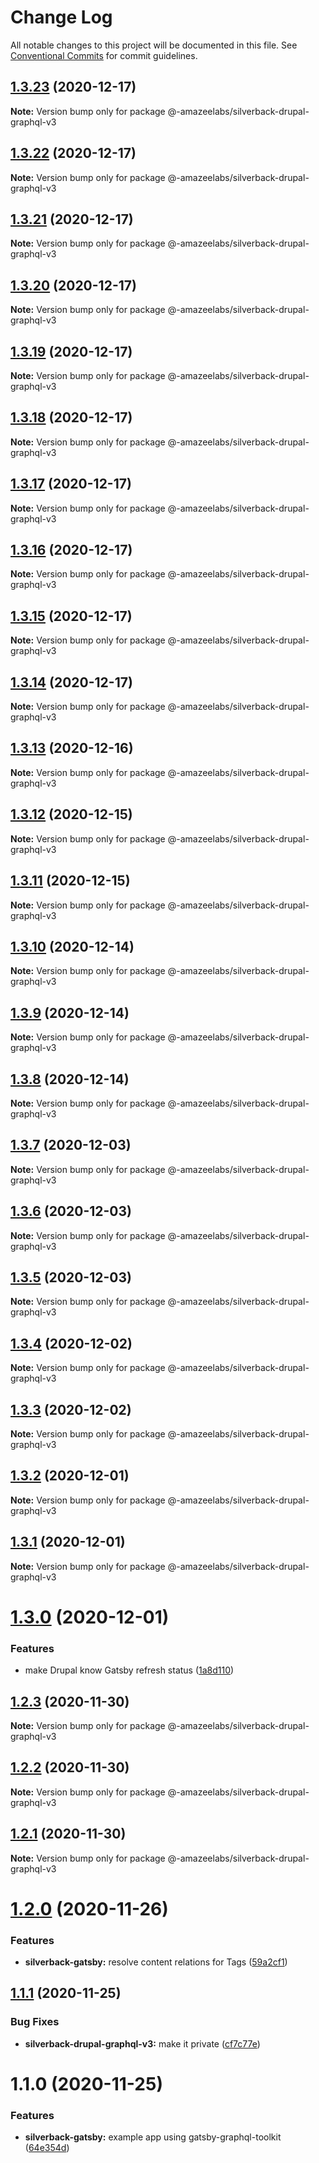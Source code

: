 # Change Log

All notable changes to this project will be documented in this file.
See [Conventional Commits](https://conventionalcommits.org) for commit guidelines.

## [1.3.23](https://github.com/AmazeeLabs/silverback-mono/compare/@-amazeelabs/silverback-drupal-graphql-v3@1.3.22...@-amazeelabs/silverback-drupal-graphql-v3@1.3.23) (2020-12-17)

**Note:** Version bump only for package @-amazeelabs/silverback-drupal-graphql-v3





## [1.3.22](https://github.com/AmazeeLabs/silverback-mono/compare/@-amazeelabs/silverback-drupal-graphql-v3@1.3.21...@-amazeelabs/silverback-drupal-graphql-v3@1.3.22) (2020-12-17)

**Note:** Version bump only for package @-amazeelabs/silverback-drupal-graphql-v3





## [1.3.21](https://github.com/AmazeeLabs/silverback-mono/compare/@-amazeelabs/silverback-drupal-graphql-v3@1.3.20...@-amazeelabs/silverback-drupal-graphql-v3@1.3.21) (2020-12-17)

**Note:** Version bump only for package @-amazeelabs/silverback-drupal-graphql-v3





## [1.3.20](https://github.com/AmazeeLabs/silverback-mono/compare/@-amazeelabs/silverback-drupal-graphql-v3@1.3.19...@-amazeelabs/silverback-drupal-graphql-v3@1.3.20) (2020-12-17)

**Note:** Version bump only for package @-amazeelabs/silverback-drupal-graphql-v3





## [1.3.19](https://github.com/AmazeeLabs/silverback-mono/compare/@-amazeelabs/silverback-drupal-graphql-v3@1.3.18...@-amazeelabs/silverback-drupal-graphql-v3@1.3.19) (2020-12-17)

**Note:** Version bump only for package @-amazeelabs/silverback-drupal-graphql-v3





## [1.3.18](https://github.com/AmazeeLabs/silverback-mono/compare/@-amazeelabs/silverback-drupal-graphql-v3@1.3.17...@-amazeelabs/silverback-drupal-graphql-v3@1.3.18) (2020-12-17)

**Note:** Version bump only for package @-amazeelabs/silverback-drupal-graphql-v3





## [1.3.17](https://github.com/AmazeeLabs/silverback-mono/compare/@-amazeelabs/silverback-drupal-graphql-v3@1.3.16...@-amazeelabs/silverback-drupal-graphql-v3@1.3.17) (2020-12-17)

**Note:** Version bump only for package @-amazeelabs/silverback-drupal-graphql-v3





## [1.3.16](https://github.com/AmazeeLabs/silverback-mono/compare/@-amazeelabs/silverback-drupal-graphql-v3@1.3.15...@-amazeelabs/silverback-drupal-graphql-v3@1.3.16) (2020-12-17)

**Note:** Version bump only for package @-amazeelabs/silverback-drupal-graphql-v3





## [1.3.15](https://github.com/AmazeeLabs/silverback-mono/compare/@-amazeelabs/silverback-drupal-graphql-v3@1.3.14...@-amazeelabs/silverback-drupal-graphql-v3@1.3.15) (2020-12-17)

**Note:** Version bump only for package @-amazeelabs/silverback-drupal-graphql-v3





## [1.3.14](https://github.com/AmazeeLabs/silverback-mono/compare/@-amazeelabs/silverback-drupal-graphql-v3@1.3.13...@-amazeelabs/silverback-drupal-graphql-v3@1.3.14) (2020-12-17)

**Note:** Version bump only for package @-amazeelabs/silverback-drupal-graphql-v3





## [1.3.13](https://github.com/AmazeeLabs/silverback-mono/compare/@-amazeelabs/silverback-drupal-graphql-v3@1.3.12...@-amazeelabs/silverback-drupal-graphql-v3@1.3.13) (2020-12-16)

**Note:** Version bump only for package @-amazeelabs/silverback-drupal-graphql-v3





## [1.3.12](https://github.com/AmazeeLabs/silverback-mono/compare/@-amazeelabs/silverback-drupal-graphql-v3@1.3.11...@-amazeelabs/silverback-drupal-graphql-v3@1.3.12) (2020-12-15)

**Note:** Version bump only for package @-amazeelabs/silverback-drupal-graphql-v3





## [1.3.11](https://github.com/AmazeeLabs/silverback-mono/compare/@-amazeelabs/silverback-drupal-graphql-v3@1.3.10...@-amazeelabs/silverback-drupal-graphql-v3@1.3.11) (2020-12-15)

**Note:** Version bump only for package @-amazeelabs/silverback-drupal-graphql-v3





## [1.3.10](https://github.com/AmazeeLabs/silverback-mono/compare/@-amazeelabs/silverback-drupal-graphql-v3@1.3.9...@-amazeelabs/silverback-drupal-graphql-v3@1.3.10) (2020-12-14)

**Note:** Version bump only for package @-amazeelabs/silverback-drupal-graphql-v3





## [1.3.9](https://github.com/AmazeeLabs/silverback-mono/compare/@-amazeelabs/silverback-drupal-graphql-v3@1.3.8...@-amazeelabs/silverback-drupal-graphql-v3@1.3.9) (2020-12-14)

**Note:** Version bump only for package @-amazeelabs/silverback-drupal-graphql-v3





## [1.3.8](https://github.com/AmazeeLabs/silverback-mono/compare/@-amazeelabs/silverback-drupal-graphql-v3@1.3.7...@-amazeelabs/silverback-drupal-graphql-v3@1.3.8) (2020-12-14)

**Note:** Version bump only for package @-amazeelabs/silverback-drupal-graphql-v3





## [1.3.7](https://github.com/AmazeeLabs/silverback-mono/compare/@-amazeelabs/silverback-drupal-graphql-v3@1.3.6...@-amazeelabs/silverback-drupal-graphql-v3@1.3.7) (2020-12-03)

**Note:** Version bump only for package @-amazeelabs/silverback-drupal-graphql-v3





## [1.3.6](https://github.com/AmazeeLabs/silverback-mono/compare/@-amazeelabs/silverback-drupal-graphql-v3@1.3.5...@-amazeelabs/silverback-drupal-graphql-v3@1.3.6) (2020-12-03)

**Note:** Version bump only for package @-amazeelabs/silverback-drupal-graphql-v3





## [1.3.5](https://github.com/AmazeeLabs/silverback-mono/compare/@-amazeelabs/silverback-drupal-graphql-v3@1.3.4...@-amazeelabs/silverback-drupal-graphql-v3@1.3.5) (2020-12-03)

**Note:** Version bump only for package @-amazeelabs/silverback-drupal-graphql-v3





## [1.3.4](https://github.com/AmazeeLabs/silverback-mono/compare/@-amazeelabs/silverback-drupal-graphql-v3@1.3.3...@-amazeelabs/silverback-drupal-graphql-v3@1.3.4) (2020-12-02)

**Note:** Version bump only for package @-amazeelabs/silverback-drupal-graphql-v3





## [1.3.3](https://github.com/AmazeeLabs/silverback-mono/compare/@-amazeelabs/silverback-drupal-graphql-v3@1.3.2...@-amazeelabs/silverback-drupal-graphql-v3@1.3.3) (2020-12-02)

**Note:** Version bump only for package @-amazeelabs/silverback-drupal-graphql-v3





## [1.3.2](https://github.com/AmazeeLabs/silverback-mono/compare/@-amazeelabs/silverback-drupal-graphql-v3@1.3.1...@-amazeelabs/silverback-drupal-graphql-v3@1.3.2) (2020-12-01)

**Note:** Version bump only for package @-amazeelabs/silverback-drupal-graphql-v3





## [1.3.1](https://github.com/AmazeeLabs/silverback-mono/compare/@-amazeelabs/silverback-drupal-graphql-v3@1.3.0...@-amazeelabs/silverback-drupal-graphql-v3@1.3.1) (2020-12-01)

**Note:** Version bump only for package @-amazeelabs/silverback-drupal-graphql-v3





# [1.3.0](https://github.com/AmazeeLabs/silverback-mono/compare/@-amazeelabs/silverback-drupal-graphql-v3@1.2.3...@-amazeelabs/silverback-drupal-graphql-v3@1.3.0) (2020-12-01)


### Features

* make Drupal know Gatsby refresh status ([1a8d110](https://github.com/AmazeeLabs/silverback-mono/commit/1a8d1101f95ee84e282a4a14a2d6cfc24207f190))





## [1.2.3](https://github.com/AmazeeLabs/silverback-mono/compare/@-amazeelabs/silverback-drupal-graphql-v3@1.2.2...@-amazeelabs/silverback-drupal-graphql-v3@1.2.3) (2020-11-30)

**Note:** Version bump only for package @-amazeelabs/silverback-drupal-graphql-v3





## [1.2.2](https://github.com/AmazeeLabs/silverback-mono/compare/@-amazeelabs/silverback-drupal-graphql-v3@1.2.1...@-amazeelabs/silverback-drupal-graphql-v3@1.2.2) (2020-11-30)

**Note:** Version bump only for package @-amazeelabs/silverback-drupal-graphql-v3





## [1.2.1](https://github.com/AmazeeLabs/silverback-mono/compare/@-amazeelabs/silverback-drupal-graphql-v3@1.2.0...@-amazeelabs/silverback-drupal-graphql-v3@1.2.1) (2020-11-30)

**Note:** Version bump only for package @-amazeelabs/silverback-drupal-graphql-v3





# [1.2.0](https://github.com/AmazeeLabs/silverback-mono/compare/@-amazeelabs/silverback-drupal-graphql-v3@1.1.1...@-amazeelabs/silverback-drupal-graphql-v3@1.2.0) (2020-11-26)


### Features

* **silverback-gatsby:** resolve content relations for Tags ([59a2cf1](https://github.com/AmazeeLabs/silverback-mono/commit/59a2cf110380519384c10a182950d2651702f31f))





## [1.1.1](https://github.com/AmazeeLabs/silverback-mono/compare/@-amazeelabs/silverback-drupal-graphql-v3@1.1.0...@-amazeelabs/silverback-drupal-graphql-v3@1.1.1) (2020-11-25)


### Bug Fixes

* **silverback-drupal-graphql-v3:** make it private ([cf7c77e](https://github.com/AmazeeLabs/silverback-mono/commit/cf7c77ecdce9d3f2ab2351495b3859550ec7a50f))





# 1.1.0 (2020-11-25)


### Features

* **silverback-gatsby:** example app using gatsby-graphql-toolkit ([64e354d](https://github.com/AmazeeLabs/silverback-mono/commit/64e354dfbc1ea6923de681bd2fd83bb4817f529d))
